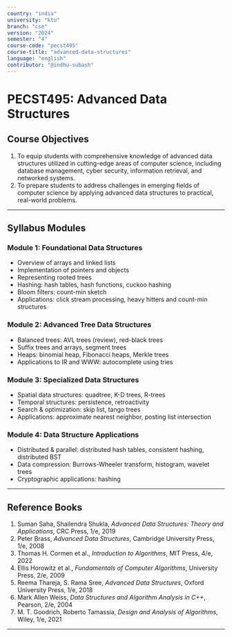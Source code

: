 ```yaml
---
country: "india"
university: "ktu"
branch: "cse"
version: "2024"
semester: "4"
course-code: "pecst495"
course-title: "advanced-data-structures"
language: "english"
contributor: "@indhu-subash"
---
```


# PECST495: Advanced Data Structures

## Course Objectives

1. To equip students with comprehensive knowledge of advanced data structures utilized in cutting-edge areas of computer science, including database management, cyber security, information retrieval, and networked systems.  
2. To prepare students to address challenges in emerging fields of computer science by applying advanced data structures to practical, real-world problems.  

---

## Syllabus Modules

### Module 1: Foundational Data Structures
- Overview of arrays and linked lists  
- Implementation of pointers and objects  
- Representing rooted trees  
- Hashing: hash tables, hash functions, cuckoo hashing  
- Bloom filters: count-min sketch  
- Applications: click stream processing, heavy hitters and count-min structures  

### Module 2: Advanced Tree Data Structures
- Balanced trees: AVL trees (review), red-black trees  
- Suffix trees and arrays, segment trees  
- Heaps: binomial heap, Fibonacci heaps, Merkle trees  
- Applications to IR and WWW: autocomplete using tries  

### Module 3: Specialized Data Structures
- Spatial data structures: quadtree, K-D trees, R-trees  
- Temporal structures: persistence, retroactivity  
- Search & optimization: skip list, tango trees  
- Applications: approximate nearest neighbor, posting list intersection  

### Module 4: Data Structure Applications
- Distributed & parallel: distributed hash tables, consistent hashing, distributed BST  
- Data compression: Burrows-Wheeler transform, histogram, wavelet trees  
- Cryptographic applications: hashing  

---


##  Reference Books

1. Suman Saha, Shailendra Shukla, *Advanced Data Structures: Theory and Applications*, CRC Press, 1/e, 2019  
2. Peter Brass, *Advanced Data Structures*, Cambridge University Press, 1/e, 2008  
3. Thomas H. Cormen et al., *Introduction to Algorithms*, MIT Press, 4/e, 2022  
4. Ellis Horowitz et al., *Fundamentals of Computer Algorithms*, University Press, 2/e, 2009  
5. Reema Thareja, S. Rama Sree, *Advanced Data Structures*, Oxford University Press, 1/e, 2018  
6. Mark Allen Weiss, *Data Structures and Algorithm Analysis in C++*, Pearson, 2/e, 2004  
7. M. T. Goodrich, Roberto Tamassia, *Design and Analysis of Algorithms*, Wiley, 1/e, 2021  

---
